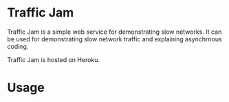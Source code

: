 # Traffic Jam

Traffic Jam is a simple web service for demonstrating slow networks. It can be used for demonstrating slow network traffic and explaining asynchrnous coding.

Traffic Jam is hosted on Heroku. 

# Usage


